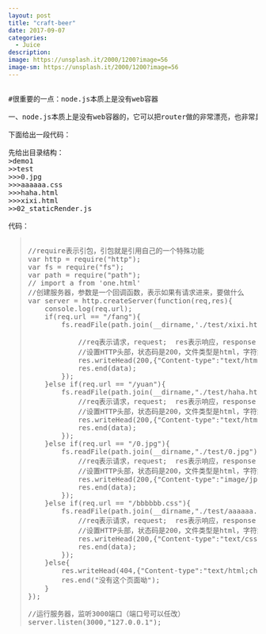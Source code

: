 ```yaml
---
layout: post
title: "craft-beer"
date: 2017-09-07
categories:
  - Juice
description: 
image: https://unsplash.it/2000/1200?image=56
image-sm: https://unsplash.it/2000/1200?image=56
---
```


<pre>

#很重要的一点：node.js本质上是没有web容器

一、node.js本质上是没有web容器的，它可以把router做的非常漂亮，也非常具有隐蔽性和欺骗性

下面给出一段代码：

先给出目录结构：
>demo1  
>>test 
>>>0.jpg
>>>aaaaaa.css
>>>haha.html
>>>xixi.html
>>02_staticRender.js

代码：
<blockquote>
//require表示引包，引包就是引用自己的一个特殊功能
var http = require("http");
var fs = require("fs");
var path = require("path");
// import a from 'one.html'
//创建服务器，参数是一个回调函数，表示如果有请求进来，要做什么
var server = http.createServer(function(req,res){
    console.log(req.url);
    if(req.url == "/fang"){
        fs.readFile(path.join(__dirname,'./test/xixi.html'),(err,data)=>{

            //req表示请求，request;  res表示响应，response
            //设置HTTP头部，状态码是200，文件类型是html，字符集是utf8
            res.writeHead(200,{"Content-type":"text/html;charset=UTF-8"});
            res.end(data);
        });
    }else if(req.url == "/yuan"){
        fs.readFile(path.join(__dirname,"./test/haha.html"),function(err,data){
            //req表示请求，request;  res表示响应，response
            //设置HTTP头部，状态码是200，文件类型是html，字符集是utf8
            res.writeHead(200,{"Content-type":"text/html;charset=UTF-8"});
            res.end(data);
        });
    }else if(req.url == "/0.jpg"){
        fs.readFile(path.join(__dirname,"./test/0.jpg"),function(err,data){
            //req表示请求，request;  res表示响应，response
            //设置HTTP头部，状态码是200，文件类型是html，字符集是utf8
            res.writeHead(200,{"Content-type":"image/jpg"});
            res.end(data);
        });
    }else if(req.url == "/bbbbbb.css"){
        fs.readFile(path.join(__dirname,"./test/aaaaaa.css"),function(err,data){
            //req表示请求，request;  res表示响应，response
            //设置HTTP头部，状态码是200，文件类型是html，字符集是utf8
            res.writeHead(200,{"Content-type":"text/css"});
            res.end(data);
        });
    }else{
        res.writeHead(404,{"Content-type":"text/html;charset=UTF-8"});
        res.end("没有这个页面呦");
    }
});

//运行服务器，监听3000端口（端口号可以任改）
server.listen(3000,"127.0.0.1");
</blockquote>
</pre>

